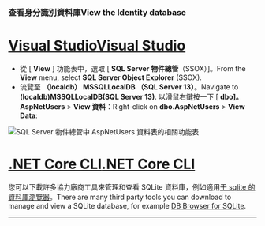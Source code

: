 ### <a name="view-the-identity-database"></a><span data-ttu-id="9a1c4-101">查看身分識別資料庫</span><span class="sxs-lookup"><span data-stu-id="9a1c4-101">View the Identity database</span></span>

# <a name="visual-studio"></a>[<span data-ttu-id="9a1c4-102">Visual Studio</span><span class="sxs-lookup"><span data-stu-id="9a1c4-102">Visual Studio</span></span>](#tab/visual-studio) 

* <span data-ttu-id="9a1c4-103">從 [ **View** ] 功能表中，選取 [ **SQL Server 物件總管**（SSOX）]。</span><span class="sxs-lookup"><span data-stu-id="9a1c4-103">From the **View** menu, select **SQL Server Object Explorer** (SSOX).</span></span>
* <span data-ttu-id="9a1c4-104">流覽至 **（localdb） MSSQLLocalDB （SQL Server 13）**。</span><span class="sxs-lookup"><span data-stu-id="9a1c4-104">Navigate to **(localdb)MSSQLLocalDB(SQL Server 13)**.</span></span> <span data-ttu-id="9a1c4-105">以滑鼠右鍵按一下 [ **dbo]。AspNetUsers**  >  **View 資料**：</span><span class="sxs-lookup"><span data-stu-id="9a1c4-105">Right-click on **dbo.AspNetUsers** > **View Data**:</span></span>

![SQL Server 物件總管中 AspNetUsers 資料表的相關功能表](~/security/authentication/accconfirm/_static/ssox.png)

# <a name="net-core-cli"></a>[<span data-ttu-id="9a1c4-107">.NET Core CLI</span><span class="sxs-lookup"><span data-stu-id="9a1c4-107">.NET Core CLI</span></span>](#tab/netcore-cli)

<span data-ttu-id="9a1c4-108">您可以下載許多協力廠商工具來管理和查看 SQLite 資料庫，例如適用[于 sqlite 的資料庫瀏覽器](https://sqlitebrowser.org/)。</span><span class="sxs-lookup"><span data-stu-id="9a1c4-108">There are many third party tools you can download to manage and view a SQLite database, for example [DB Browser for SQLite](https://sqlitebrowser.org/).</span></span>

---